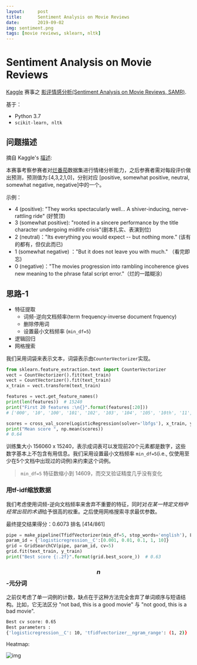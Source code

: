 ```yaml
---
layout:     post
title:      Sentiment Analysis on Movie Reviews
date:       2019-09-02
img: sentiment.png
tags: [movie reviews, sklearn, nltk]
---
```


# Sentiment Analysis on Movie Reviews
[Kaggle](http://www.kaggle.com/) 赛事之  [影评情感分析(Sentiment Analysis on Movie Reviews, SAMR)](http://www.kaggle.com/c/sentiment-analysis-on-movie-reviews).

基于：

* Python 3.7 
* `scikit-learn, nltk`

## 问题描述

摘自 Kaggle's [描述](http://www.kaggle.com/c/sentiment-analysis-on-movie-reviews):

本赛事考察参赛者对[烂番茄](http://www.rottentomatoes.com/)数据集进行情绪分析能力，之后参赛者需对每段评价做出预测，预测值为:[4,3,2,1,0]，分别对应 [positive, somewhat positive, neutral, somewhat negative, negative]中的一个。

示例：

* 4 (positive): "They works spectacularly well... A shiver-inducing, nerve-rattling ride" (好赞顶)
* 3 (somewhat positive): "rooted in a sincere performance by the title character undergoing midlife crisis"(剧本扎实、表演到位)
* 2 (neutral)："Its everything you would expect -- but nothing more." (该有的都有，但仅此而已)
* 1 (somewhat negative) ："But it does not leave you with much." （看完即忘)
* 0 (negative)："The movies progression into rambling incoherence gives new meaning to the phrase fatal script error."（烂的一踏糊涂）



## 思路-1

* 特征提取
  * 词频-逆向文档频率(term frequency-inverse document frquency)  
  * 删除停用词
  * 设置最小文档频率 (`min_df=5`)
* 逻辑回归
* 网格搜索

我们采用词袋来表示文本，词袋表示由`CounterVectorizer`实现。 

```python
from sklearn.feature_extraction.text import CounterVectorizer
vect = CountVectorizer().fit(text_train)
vect = CountVectorizer().fit(text_train)
x_train = vect.transform(text_train)

features = vect.get_feature_names()
print(len(features))  # 15240
print("First 20 features :\n{}".format(features[:20]))
# ['000', '10', '100', '101', '102', '103', '104', '105', '10th', '11', '110', '112', '12', '120', '127', '129', '12th', '13', '13th', '14']

scores = cross_val_score(LogisticRegression(solver='lbfgs'), x_train, y_train, cv=5)
print("Mean score ", np.mean(scores))
# 0.64	
```

训练集大小 156060 x 15240，表示成词表可以发现前20个元素都是数字，这些数字基本上不包含有用信息。我们采用设置最小文档频率 `min_df=5`(i.e., 仅使用至少在5个文档中出现过的词例)来约束这个词例。 

> `min_df=5` 特征数缩小到 14609，而交叉验证精度几乎没有变化

### 用tf-idf缩放数据

我们考虑使用词频-逆向文档频率来舍弃不重要的特征，同时对*在某一特定文档中经常出现的术语*给予很高的权重。之后使用网格搜索寻求最优参数。

最终提交结果得分：0.6073  排名 [414/861]

```python
pipe = make_pipeline(TfidfVectorizer(min_df=5, stop_words='english'), LogisticRegression(solver='lbfgs', multi_class='auto'))
param_id = {'logisticregression__C':[0.001, 0.01, 0.1, 1, 10]}
grid = GridSearchCV(pipe, param_id, cv=5)
grid.fit(text_train, y_train)
print("Best score {:.2f}".format(grid.best_score_))  # 0.63
```



### $$n$$-元分词

之前仅考虑了单一词例的计数，缺点在于这种方法完全舍弃了单词顺序与短语结构。比如，它无法区分 "not bad, this is a good movie" 与 "not good, this is a bad movie". 





```bash
Best cv score: 0.65
Best parameters :
{'logisticregression__C': 10, 'tfidfvectorizer__ngram_range': (1, 2)} 
```

Heatmap:

![img]({{site.baseurl}}/assets/img/heatmap-ngram.png)

